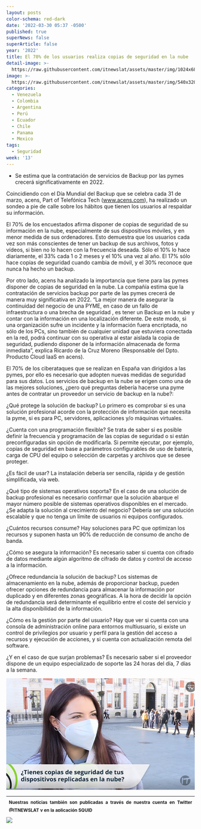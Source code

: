 ```yaml
---
layout: posts
color-schema: red-dark
date: '2022-03-30 05:37 -0500'
published: true
superNews: false
superArticle: false
year: '2022'
title: El 70% de los usuarios realiza copias de seguridad en la nube
detail-image: >-
  https://raw.githubusercontent.com/itnewslat/assets/master/img/1024x680/entrevista-seguridad-g.jpg
image: >-
  https://raw.githubusercontent.com/itnewslat/assets/master/img/540x320/entrevista-seguridad-p.jpg
categories:
  - Venezuela
  - Colombia
  - Argentina
  - Perú
  - Ecuador
  - Chile
  - Panama
  - Mexico
tags:
  - Seguridad
week: '13'
---
```

- Se estima que la contratación de servicios de Backup por las pymes crecerá significativamente en 2022.

Coincidiendo con el Día Mundial del Backup que se celebra cada 31 de marzo, acens, Part of Telefónica Tech (www.acens.com), ha realizado un sondeo a pie de calle sobre los hábitos que tienen los usuarios al respaldar su información.
 
El 70% de los encuestados afirma disponer de copias de seguridad de su información en la nube, especialmente de sus dispositivos móviles, y en menor medida de sus ordenadores. Esto demuestra que los usuarios cada vez son más conscientes de tener un backup de sus archivos, fotos y vídeos, si bien no lo hacen con la frecuencia deseada. Sólo el 10% lo hace diariamente, el 33% cada 1 o 2 meses y el 10% una vez al año. El 17% sólo hace copias de seguridad cuando cambia de móvil, y el 30% reconoce que nunca ha hecho un backup.

Por otro lado, acens ha analizado la importancia que tiene para las pymes disponer de copias de seguridad en la nube. La compañía estima que la contratación de servicios backup por parte de las pymes crecerá de manera muy significativa en 2022. “La mejor manera de asegurar la continuidad del negocio de una PYME, en caso de un fallo de infraestructura o una brecha de seguridad , es tener un Backup en la nube y contar con la información en una localización diferente. De este modo,  si una organización sufre un incidente y la información fuera encriptada, no sólo de los PCs, sino también de cualquier unidad que estuviera conectada en la red,  podrá continuar con su operativa al estar aislada la copia de seguridad, pudiendo disponer de la información almacenada de forma inmediata”, explica Ricardo de la Cruz Moreno (Responsable del Dpto. Producto Cloud IaaS en acens).
 
El 70% de los ciberataques que se realizan en España van dirigidos a las pymes, por ello es necesario que adopten nuevas medidas de seguridad para sus datos. Los servicios de backup en la nube se erigen como una de las mejores soluciones, ¿pero qué preguntas debería hacerse una pyme antes de contratar un proveedor un servicio de backup en la nube?:
 
¿Qué protege la solución de backup? Lo primero es comprobar si es una solución profesional acorde con la protección de información que necesita la pyme, si es para PC, servidores, aplicaciones y/o máquinas virtuales.

¿Cuenta con una programación flexible? Se trata de saber si es posible definir la frecuencia y programación de las copias de seguridad o si están preconfiguradas sin opción de modificarla. Si permite ejecutar, por ejemplo, copias de seguridad en base a parámetros configurables de uso de batería, carga de CPU del equipo o selección de carpetas y archivos que se desee proteger.

¿Es fácil de usar? La instalación debería ser sencilla, rápida y de gestión simplificada, vía web.

¿Qué tipo de sistemas operativos soporta? En el caso de una solución de backup profesional es necesario confirmar que la solución abarque el mayor número posible de sistemas operativos disponibles en el mercado. 
¿Se adapta la solución al crecimiento del negocio? Debería ser una solución escalable y que no tenga un límite de usuarios ni equipos configurados.

¿Cuántos recursos consume? Hay soluciones para PC que  optimizan los recursos y suponen hasta un 90% de reducción de consumo de ancho de banda.

¿Cómo se asegura la información? Es necesario saber si cuenta con cifrado de datos mediante algún algoritmo de cifrado de datos  y control de acceso a la información.

¿Ofrece redundancia la solución de backup? Los sistemas de almacenamiento en la nube, además de proporcionar backup, pueden ofrecer opciones de redundancia para almacenar la información por duplicado y en diferentes zonas geográficas. A la hora de decidir la opción de redundancia será determinante el equilibrio entre el coste del servicio y la alta disponibilidad de la información.

¿Cómo es la gestión por parte del usuario? Hay que ver si cuenta con una consola de administración online para entornos multiusuario, si existe un control de privilegios por usuario y perfil para la gestión del acceso a recursos y ejecución de acciones, y si cuenta con actualización remota del software.

¿Y en el caso de que surjan problemas? Es necesario saber si el proveedor dispone de un equipo especializado de soporte las 24 horas del día, 7 días a la semana.

![](https://raw.githubusercontent.com/itnewslat/assets/master/img/540x320/entrevista-seguridad-p.jpg)

<table style="height: 42px;" width="569">
<tbody>
<tr>
<td style="text-align: justify;"><sub><strong>Nuestras noticias también son publicadas a través de nuestra cuenta en Twitter <a href="https://twitter.com/itnewslat?lang=es">@ITNEWSLAT</a> y en la aplicación <a href="https://squidapp.co/en/">SQUID</a></strong></sub></td>
</tr>
</tbody>
</table>

<img src="https://tracker.metricool.com/c3po.jpg?hash=56f88a41e39ab42c063cc51676587a04"/>